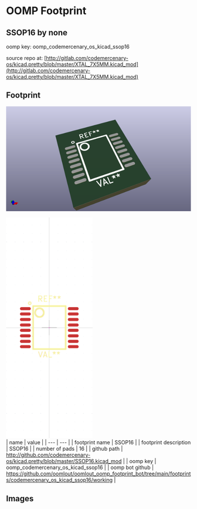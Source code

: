 # OOMP Footprint  
## SSOP16  by none  
  
oomp key: oomp_codemercenary_os_kicad_ssop16  
  
source repo at: [http://gitlab.com/codemercenary-os/kicad.pretty/blob/master/XTAL_7X5MM.kicad_mod](http://gitlab.com/codemercenary-os/kicad.pretty/blob/master/XTAL_7X5MM.kicad_mod)  
## Footprint  
  
[![working_kicad_pcb_3d.png](working_kicad_pcb_3d_600.png)](working_kicad_pcb_3d.png)  
  
[![working.png](working_600.png)](working.png)  
| name | value | 
| --- | --- | 
| footprint name | SSOP16 | 
| footprint description | SSOP16 | 
| number of pads | 16 | 
| github path | http://github.com/codemercenary-os/kicad.pretty/blob/master/SSOP16.kicad_mod | 
| oomp key | oomp_codemercenary_os_kicad_ssop16 | 
| oomp bot github | https://github.com/oomlout/oomlout_oomp_footprint_bot/tree/main/footprints/codemercenary_os_kicad_ssop16/working | 
## Images  
